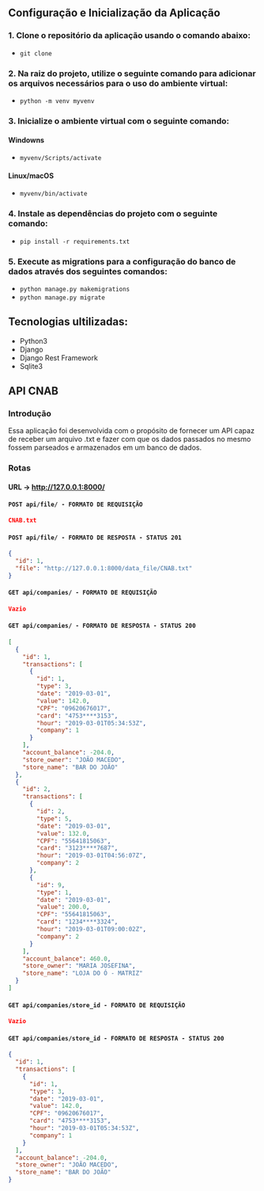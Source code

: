 ## Configuração e Inicialização da Aplicação

### 1. Clone o repositório da aplicação usando o comando abaixo:

- `git clone `

### 2. Na raiz do projeto, utilize o seguinte comando para adicionar os arquivos necessários para o uso do ambiente virtual:

- `python -m venv myvenv`

### 3. Inicialize o ambiente virtual com o seguinte comando:

#### Windowns

- `myvenv/Scripts/activate`

#### Linux/macOS

- `myvenv/bin/activate`

### 4. Instale as dependências do projeto com o seguinte comando:

- `pip install -r requirements.txt`

### 5. Execute as migrations para a configuração do banco de dados através dos seguintes comandos:

- `python manage.py makemigrations`
- `python manage.py migrate`

## Tecnologias ultilizadas:

- Python3
- Django
- Django Rest Framework
- Sqlite3

## API CNAB

### Introdução

Essa aplicação foi desenvolvida com o propósito de fornecer um API capaz de receber um arquivo .txt e fazer com que os dados passados no mesmo fossem parseados e armazenados em um banco de dados.

### Rotas

#### URL -> http://127.0.0.1:8000/

#### `POST api/file/ - FORMATO DE REQUISIÇÃO`

```json
CNAB.txt
```

#### `POST api/file/ - FORMATO DE RESPOSTA - STATUS 201`

```json
{
  "id": 1,
  "file": "http://127.0.0.1:8000/data_file/CNAB.txt"
}
```

#### `GET api/companies/ - FORMATO DE REQUISIÇÃO`

```json
Vazio
```

#### `GET api/companies/ - FORMATO DE RESPOSTA - STATUS 200`

```json
[
  {
    "id": 1,
    "transactions": [
      {
        "id": 1,
        "type": 3,
        "date": "2019-03-01",
        "value": 142.0,
        "CPF": "09620676017",
        "card": "4753****3153",
        "hour": "2019-03-01T05:34:53Z",
        "company": 1
      }
    ],
    "account_balance": -204.0,
    "store_owner": "JOÃO MACEDO",
    "store_name": "BAR DO JOÃO"
  },
  {
    "id": 2,
    "transactions": [
      {
        "id": 2,
        "type": 5,
        "date": "2019-03-01",
        "value": 132.0,
        "CPF": "55641815063",
        "card": "3123****7687",
        "hour": "2019-03-01T04:56:07Z",
        "company": 2
      },
      {
        "id": 9,
        "type": 1,
        "date": "2019-03-01",
        "value": 200.0,
        "CPF": "55641815063",
        "card": "1234****3324",
        "hour": "2019-03-01T09:00:02Z",
        "company": 2
      }
    ],
    "account_balance": 460.0,
    "store_owner": "MARIA JOSEFINA",
    "store_name": "LOJA DO Ó - MATRIZ"
  }
]
```

#### `GET api/companies/store_id - FORMATO DE REQUISIÇÃO`

```json
Vazio
```

#### `GET api/companies/store_id - FORMATO DE RESPOSTA - STATUS 200`

```json
{
  "id": 1,
  "transactions": [
    {
      "id": 1,
      "type": 3,
      "date": "2019-03-01",
      "value": 142.0,
      "CPF": "09620676017",
      "card": "4753****3153",
      "hour": "2019-03-01T05:34:53Z",
      "company": 1
    }
  ],
  "account_balance": -204.0,
  "store_owner": "JOÃO MACEDO",
  "store_name": "BAR DO JOÃO"
}
```
